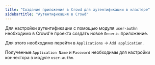 ```yaml
---
title: "Создание приложения в Crowd для аутентификации в кластере" 
sidebartitle: "Аутентификация в Crowd" 
---
```


Для настройки аутентификации с помощью модуля `user-authn` необходимо в Crowd'е проекта создать новое `Generic` приложение.

Для этого необходимо перейти в `Applications` -> `Add application`.

Полученные `Application Name` и `Password` необходимы для настройки коннектора в модуле `user-authn`.
